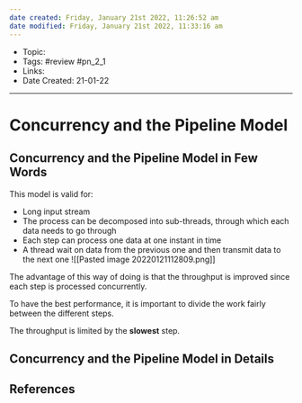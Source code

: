 ```yaml
---
date created: Friday, January 21st 2022, 11:26:52 am
date modified: Friday, January 21st 2022, 11:33:16 am
---
```


- Topic:
- Tags: #review #pn_2_1
- Links:
- Date Created: 21-01-22

---

# Concurrency and the Pipeline Model

## Concurrency and the Pipeline Model in Few Words

This model is valid for:

- Long input stream
- The process can be decomposed into sub-threads, through which each data needs to go through
- Each step can process one data at one instant in time
- A thread wait on data from the previous one and then transmit data to the next one
![[Pasted image 20220121112809.png]]

The advantage of this way of doing is that the throughput is improved since each step is processed concurrently.

To have the best performance, it is important to divide the work fairly between the different steps.

The throughput is limited by the **slowest** step.

## Concurrency and the Pipeline Model in Details

## References
